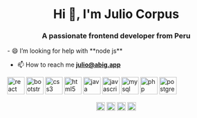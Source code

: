 

<!--
### Hi there 👋
**jcorpus/jcorpus** is a ✨ _special_ ✨ repository because its `README.md` (this file) appears on your GitHub profile.

Here are some ideas to get you started:

- 🔭 I’m currently working on ...
- 🌱 I’m currently learning ...
- 👯 I’m looking to collaborate on ...
- 🤔 I’m looking for help with ...
- 💬 Ask me about ...
- 📫 How to reach me: ...
- 😄 Pronouns: ...
- ⚡ Fun fact: ...



-->

<h1 align="center">Hi 👋, I'm Julio Corpus</h1>
<h3 align="center">A passionate frontend developer from Peru</h3>
- 😄 I’m looking for help with **node js**


- 📫 How to reach me **julio@abig.app**

<p align="left"><img src="https://konpa.github.io/devicon/devicon.git/icons/react/react-original-wordmark.svg" alt="react" width="40" height="40"/> <img src="https://konpa.github.io/devicon/devicon.git/icons/bootstrap/bootstrap-plain.svg" alt="bootstrap" width="40" height="40"/> <img src="https://konpa.github.io/devicon/devicon.git/icons/css3/css3-original-wordmark.svg" alt="css3" width="40" height="40"/> <img src="https://konpa.github.io/devicon/devicon.git/icons/html5/html5-original-wordmark.svg" alt="html5" width="40" height="40"/> <img src="https://konpa.github.io/devicon/devicon.git/icons/java/java-original-wordmark.svg" alt="java" width="40" height="40"/> <img src="https://konpa.github.io/devicon/devicon.git/icons/javascript/javascript-original.svg" alt="javascript" width="40" height="40"/> <img src="https://konpa.github.io/devicon/devicon.git/icons/mysql/mysql-original-wordmark.svg" alt="mysql" width="40" height="40"/> <img src="https://konpa.github.io/devicon/devicon.git/icons/php/php-original.svg" alt="php" width="40" height="40"/> <img src="https://konpa.github.io/devicon/devicon.git/icons/postgresql/postgresql-original-wordmark.svg" alt="postgresql" width="40" height="40"/></p><p align="center">
<a href="https://codepen.io/jcorpus" target="blank"><img align="center" src="https://cdn.jsdelivr.net/npm/simple-icons@3.0.1/icons/codepen.svg" alt="jcorpus" height="20" width="20" /></a>
<a href="https://twitter.com/jsuproc" target="blank"><img align="center" src="https://cdn.jsdelivr.net/npm/simple-icons@3.0.1/icons/twitter.svg" alt="jsuproc" height="20" width="20" /></a>
<a href="https://fb.com/jsuproc" target="blank"><img align="center" src="https://cdn.jsdelivr.net/npm/simple-icons@3.0.1/icons/facebook.svg" alt="jsuproc" height="20" width="20" /></a>
<a href="https://instagram.com/jsuproc" target="blank"><img align="center" src="https://cdn.jsdelivr.net/npm/simple-icons@3.0.1/icons/instagram.svg" alt="jsuproc" height="20" width="20" /></a>
</p>
